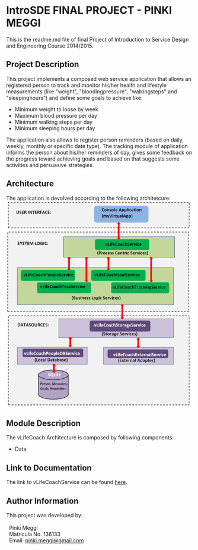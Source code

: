 # IntroSDE FINAL PROJECT - PINKI MEGGI
This is the readme.md file of final Project of Introduction to Service Design and Engineering Course 2014/2015.

## Project Description
This project implements a composed web service application that allows an registered person to track and monitor his/her health and lifestyle measurements (like "weight", "bloodingpressure", "walkingsteps" and "sleepinghours") and define some goals to achieve like:
* Minimum weight to loose by week
* Maximum blood pressure per day
* Minimum walking steps per day
* Minimum sleeping hours per day

The application also allows to register person reminders (based on daily, weekly, monthly or specific date type). The tracking module of application informs the person about his/her reminders of day, gives some feedback on the progress toward achieving goals and based on that suggests some activities and persuasive strategies.

## Architecture
The application is devolved according to the following architetcure:
![Alt text](architecture.png?raw=true "vLifeCoach Architecture")

## Module Description
The vLifeCoach Architecture is composed by following components:
* Data



## Link to Documentation
The link to vLifeCoachService can be found [here][1].

## Author Information
This project was developed by:<br><br>
&nbsp;&nbsp;Pinki Meggi<br>
&nbsp;&nbsp;Matricula No. 136133<br>
&nbsp;&nbsp;Email: pinki.meggi@gmail.com<br>

[1]: https://sites.google.com/site/introsdeunitn/
